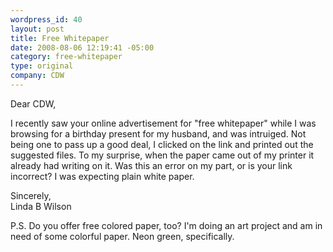 ```yaml
--- 
wordpress_id: 40
layout: post
title: Free Whitepaper
date: 2008-08-06 12:19:41 -05:00
category: free-whitepaper
type: original
company: CDW
---
```

Dear CDW,

I recently saw your online advertisement for "free whitepaper" while I was browsing for a birthday present for my husband, and was intruiged.  Not being one to pass up a good deal, I clicked on the link and printed out the suggested files.  To my surprise, when the paper came out of my printer it already had writing on it.  Was this an error on my part, or is your link incorrect?  I was expecting plain white paper.

Sincerely,   
Linda B Wilson

P.S.  Do you offer free colored paper, too?  I'm doing an art project and am in need of some colorful paper. Neon green, specifically.
